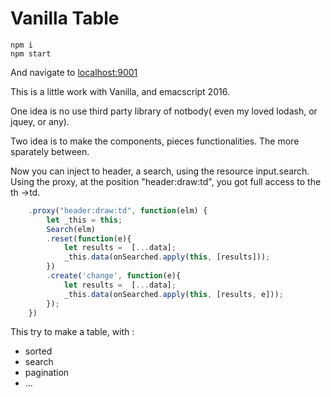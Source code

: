# Vanilla Table

```npm
npm i
npm start
```

And navigate to [localhost:9001](http://localhost:9001)


This is a little work with Vanilla, and emacscript 2016.

One idea is no use third party library of notbody( even my loved lodash, or jquey, or any).

Two idea is to make the components, pieces functionalities. The more sparately between.

Now you can inject to header, a search, using the resource input.search. Using the proxy, at the position "header:draw:td",
you got full access to the th ->td.
```javascript
	.proxy("header:draw:td", function(elm) {
		let _this = this;
  		Search(elm)
  		.reset(function(e){
  			let results =  [...data];
  			_this.data(onSearched.apply(this, [results]));
  		})
  		.create('change', function(e){
  			let results =  [...data];
  			_this.data(onSearched.apply(this, [results, e]));
  		});
  	})
```



This try to make a table, with :
- sorted
- search
- pagination
- ...

